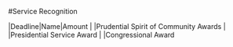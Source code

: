 #Service Recognition

|Deadline|Name|Amount
|        |Prudential Spirit of Community Awards
|        |Presidential Service Award
|        |Congressional Award

